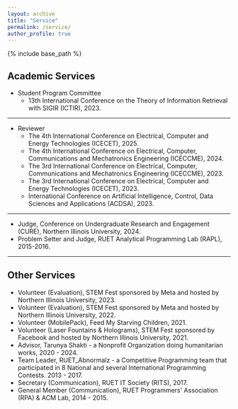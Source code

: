 ```yaml
---
layout: archive
title: "Service"
permalink: /service/
author_profile: true
---
```


{% include base_path %}


Academic Services
-----------------

* Student Program Committee
  * 13th International Conference on the Theory of Information Retrieval with SIGIR (ICTIR), 2023.

------------
* Reviewer
  * The 4th International Conference on Electrical, Computer and Energy Technologies (ICECET), 2025.
  * The 4th International Conference on Electrical, Computer, Communications and Mechatronics Engineering (ICECCME), 2024.
  * The 3rd International Conference on Electrical, Computer, Communications and Mechatronics Engineering
(ICECCME), 2023.
  * The 3rd International Conference on Electrical, Computer and Energy Technologies (ICECET), 2023.
  * International Conference on Artificial Intelligence, Control, Data Sciences and Applications (ACDSA), 2023.

-------------
* Judge, Conference on Undergraduate Research and Engagement (CURE), Northern Illinois University, 2024.
* Problem Setter and Judge, RUET Analytical Programming Lab (RAPL), 2015-2016. 

-----------------

Other Services
--------------

* Volunteer (Evaluation), STEM Fest sponsored by Meta and hosted by Northern Illinois University, 2023.
* Volunteer (Evaluation), STEM Fest sponsored by Meta and hosted by Northern Illinois University, 2022.
* Volunteer (MobilePack), Feed My Starving Children, 2021.
* Volunteer (Laser Fountains & Holograms), STEM Fest sponsored by Facebook and hosted by Northern Illinois University, 2021.
* Advisor, Tarunya Shakti - a Nonprofit Organization doing humanitarian works, 2020 - 2024.
* Team Leader, RUET_Abnormalz - a Competitive Programming team that participated in 8 National and several International Programming Contests. 2013 - 2017.
* Secretary (Communication), RUET IT Society (RITS), 2017.
* General Member (Communication), RUET Programmers' Association (RPA) & ACM Lab, 2014 - 2015.
